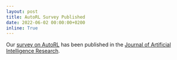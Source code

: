 ```yaml
---
layout: post
title: AutoRL Survey Published
date: 2022-06-02 00:00:00+0200
inline: True
---
```


Our [survey on AutoRL](https://andrebiedenkapp.github.io/assets/pdf/paper/22-JAIR-AutoRL.pdf) has been published in the [Journal of Artificial Intelligence Research](https://jair.org/index.php/jair/article/view/13596).
